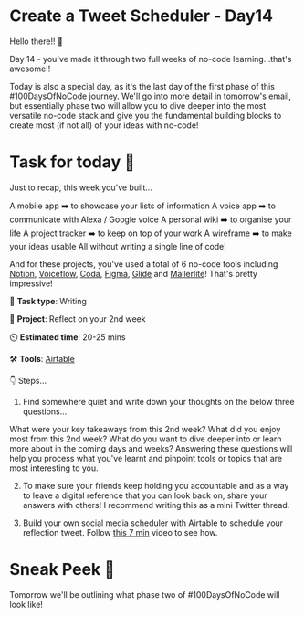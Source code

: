 # Create a Tweet Scheduler - Day14


Hello there!! 👋

Day 14 - you've made it through two full weeks of no-code learning...that's awesome!! 

Today is also a special day, as it's the last day of the first phase of this #100DaysOfNoCode journey. We'll go into more detail in tomorrow's email, but essentially phase two will allow you to dive deeper into the most versatile no-code stack and give you the fundamental building blocks to create most (if not all) of your ideas with no-code! 

# Task for today 🚀

Just to recap, this week you've built...

A mobile app ➡️ to showcase your lists of information
A voice app ➡️ to communicate with Alexa / Google voice
A personal wiki ➡️ to organise your life
A project tracker ➡️ to keep on top of your work
A wireframe ➡️ to make your ideas usable
All without writing a single line of code!

And for these projects, you've used a total of 6 no-code tools including [Notion](https://www.notion.so/), [Voiceflow](https://www.voiceflow.com/), [Coda](https://coda.io/), [Figma](https://www.figma.com/), [Glide](https://www.glideapps.com/) and [Mailerlite](https://www.mailerlite.com/)! That's pretty impressive!

📝 **Task type**: Writing

🧱 **Project**: Reflect on your 2nd week

⏲️ **Estimated time**: 20-25 mins

🛠️ **Tools**: [Airtable](https://www.airtable.com/)

👇 Steps...

1. Find somewhere quiet and write down your thoughts on the below three questions...

What were your key takeaways from this 2nd week?
What did you enjoy most from this 2nd week?
What do you want to dive deeper into or learn more about in the coming days and weeks?
Answering these questions will help you process what you've learnt and pinpoint tools or topics that are most interesting to you.

2. To make sure your friends keep holding you accountable and as a way to leave a digital reference that you can look back on, share your answers with others! I recommend writing this as a mini Twitter thread.

3. Build your own social media scheduler with Airtable to schedule your reflection tweet. Follow [this 7 min](https://www.youtube.com/watch?v=PMmWUNHf4QY) video to see how. 


# Sneak Peek 👀
Tomorrow we'll be outlining what phase two of #100DaysOfNoCode will look like! 